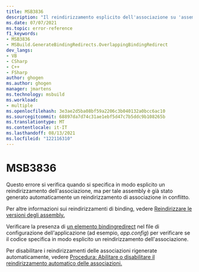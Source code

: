 ```yaml
---
title: MSB3836
description: "Il reindirizzamento esplicito dell'associazione su 'assembly' è in conflitto con un reindirizzamento di associazione generato automaticamente. Provare a rimuoverlo dal file di configurazione dell'applicazione o a disabilitare i reindirizzamenti delle associazioni rigenerate automaticamente. La compilazione la sostituirà con: 'binding-redirect'."
ms.date: 07/07/2021
ms.topic: error-reference
f1_keywords:
- MSB3836
- MSBuild.GenerateBindingRedirects.OverlappingBindingRedirect
dev_langs:
- VB
- CSharp
- C++
- FSharp
author: ghogen
ms.author: ghogen
manager: jmartens
ms.technology: msbuild
ms.workload:
- multiple
ms.openlocfilehash: 3e3ae2d5ba08bf59a2206c3b040132a0bcc6ac10
ms.sourcegitcommit: 68897da7d74c31ae1ebf5d47c7b5ddc9b108265b
ms.translationtype: MT
ms.contentlocale: it-IT
ms.lasthandoff: 08/13/2021
ms.locfileid: "122116310"
---
```

# <a name="msb3836"></a>MSB3836

Questo errore si verifica quando si specifica in modo esplicito un reindirizzamento dell'associazione, ma per tale assembly è già stato generato automaticamente un reindirizzamento di associazione in conflitto.

Per altre informazioni sui reindirizzamenti di binding, vedere [Reindirizzare le versioni degli assembly.](/dotnet/framework/configure-apps/redirect-assembly-versions)

Verificare la presenza di [un elemento bindingredirect](/dotnet/framework/configure-apps/file-schema/runtime/bindingredirect-element) nel file di configurazione dell'applicazione (ad esempio, *app.config*) per verificare se il codice specifica in modo esplicito un reindirizzamento dell'associazione.

Per disabilitare i reindirizzamenti delle associazioni rigenerate automaticamente, vedere [Procedura: Abilitare o disabilitare il reindirizzamento automatico delle associazioni.](/dotnet/framework/configure-apps/how-to-enable-and-disable-automatic-binding-redirection)
